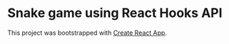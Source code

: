 # Snake game using React Hooks API

This project was bootstrapped with [Create React App](https://github.com/facebook/create-react-app).

